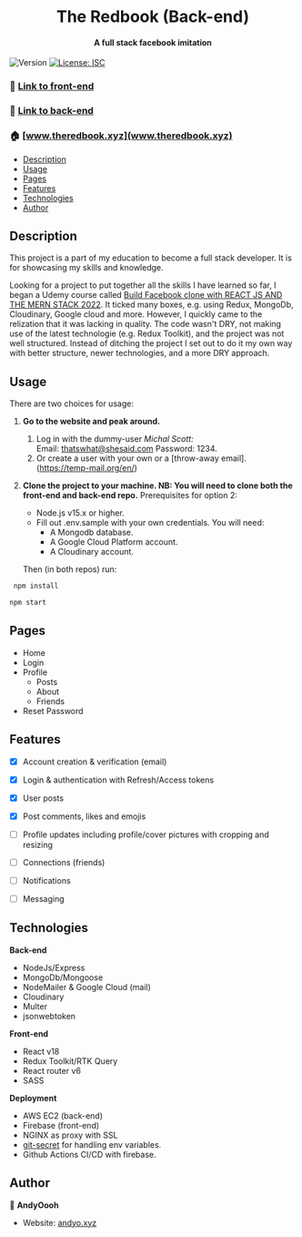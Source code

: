 <h1 align="center">The Redbook (Back-end)</h1>
<h4 align="center">A full stack facebook imitation</h4>
<p>
  <img alt="Version" src="https://img.shields.io/badge/version-0.1.0-blue.svg?cacheSeconds=2592000" />
  <a href="#" target="_blank">
    <img alt="License: ISC" src="https://img.shields.io/badge/License-ISC-yellow.svg" />
  </a>
</p>

### :link: [Link to front-end](https://github.com/AndyOooh/redbook_frontend)

### :link: [Link to back-end](https://github.com/AndyOooh/redbook_backend)

### :house: [www.theredbook.xyz](www.theredbook.xyz)

- [Description](#description)
- [Usage](#usage)
- [Pages](#pages)
- [Features](#features)
- [Technologies](#technologies)
- [Author](#author)
  

## Description
This project is a part of my education to become a full stack developer. It is for showcasing my skills and knowledge. 

Looking for a project to put together all the skills I have learned so far, I began a Udemy course called [Build Facebook clone with REACT JS AND THE MERN STACK 2022](https://www.udemy.com/course/build-facebook-clone-and-master-react-js-mern-stack-2022/). It ticked many boxes, e.g. using Redux, MongoDb, Cloudinary, Google cloud and more. However, I quickly came to the relization that it was lacking in quality. The code wasn't DRY, not making use of the latest technologie (e.g. Redux Toolkit), and the project was not well structured. Instead of ditching the project I set out to do it my own way with better structure, newer technologies, and a more DRY approach.


## Usage
There are two choices for usage: 
1. **Go to the website and peak around.**
   1. Log in with the dummy-user *Michal Scott:*  
   Email: thatswhat@shesaid.com Password: 1234.
   2. Or create a user with your own or a [throw-away email].(https://temp-mail.org/en/)
2. **Clone the project to your machine. 
NB: You will need to clone both the front-end and back-end repo.** 
   Prerequisites for option 2:
   - Node.js v15.x or higher.
   - Fill out .env.sample with your own credentials. You will need:
     - A Mongodb database.
     - A Google Cloud Platform account.
     - A Cloudinary account.

    Then (in both repos) run:
  
```sh
 npm install
```

```sh
npm start
```
   

## Pages
- Home
- Login
- Profile
  - Posts
  - About
  - Friends
- Reset Password

## Features
- [x] Account creation & verification (email)
- [x] Login & authentication with Refresh/Access tokens
- [x] User posts
- [x] Post comments, likes and emojis
- [ ] Profile updates including profile/cover pictures with cropping and resizing
- [ ] Connections (friends)
- [ ] Notifications
- [ ] Messaging


## Technologies
**Back-end**
- NodeJs/Express
- MongoDb/Mongoose
- NodeMailer & Google Cloud (mail)
- Cloudinary 
- Multer
- jsonwebtoken


**Front-end**
- React v18
- Redux Toolkit/RTK Query
- React router v6
- SASS

**Deployment**
- AWS EC2 (back-end)
- Firebase (front-end)
- NGINX as proxy with SSL
- [git-secret](https://git-secret.io/) for handling env variables.
- Github Actions CI/CD with firebase.



## Author

👤 **AndyOooh**

* Website: [andyo.xyz](andyo.xyz)
